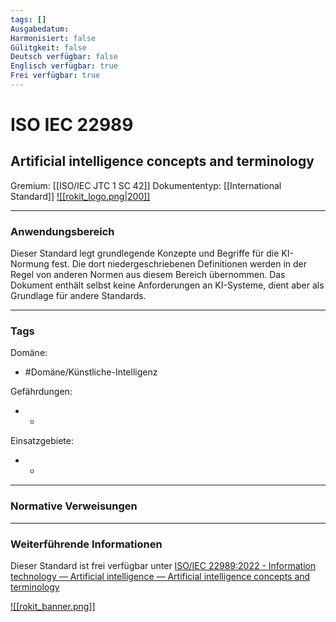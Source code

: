 ```yaml
---
tags: []
Ausgabedatum: 
Harmonisiert: false
Gülitgkeit: false
Deutsch verfügbar: false
Englisch verfügbar: true
Frei verfügbar: true
---
```


# ISO IEC 22989
## Artificial intelligence concepts and terminology

Gremium: [[ISO/IEC JTC 1 SC 42]]
Dokumententyp: [[International Standard]]
[![[rokit_logo.png|200]]](https://public-robots.de/)

***
### Anwendungsbereich

Dieser Standard legt grundlegende Konzepte und Begriffe für die KI-Normung fest. Die dort niedergeschriebenen Definitionen werden in der Regel von anderen Normen aus diesem Bereich übernommen. Das Dokument enthält selbst keine Anforderungen an KI-Systeme, dient aber als Grundlage für andere Standards.  
***
### Tags

Domäne:
- #Domäne/Künstliche-Intelligenz 

Gefährdungen:
- -

Einsatzgebiete:
- -

***
### Normative Verweisungen


***
### Weiterführende Informationen

Dieser Standard ist frei verfügbar unter [ISO/IEC 22989:2022 - Information technology — Artificial intelligence — Artificial intelligence concepts and terminology](https://www.iso.org/standard/74296.html)

[![[rokit_banner.png]]](https://public-robots.de/)
